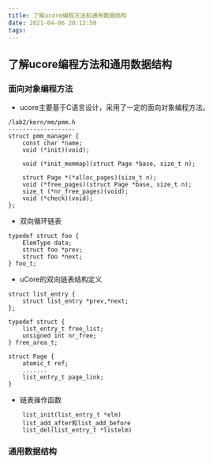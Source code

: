 ```yaml
---
title: 了解ucore编程方法和通用数据结构
date: 2021-04-06 20:12:50
tags:
---
```


## 了解ucore编程方法和通用数据结构


### 面向对象编程方法
- ucore主要基于C语言设计，采用了一定的面向对象编程方法。
```
/lab2/kern/mm/pmm.h
-------------------
struct pmm_manager {
    const char *name;
    void (*init)(void);

    void (*init_memmap)(struct Page *base, size_t n);

    struct Page *(*alloc_pages)(size_t n);
    void (*free_pages)(struct Page *base, size_t n);
    size_t (*nr_free_pages)(void);
    void (*check)(void);
};
```

- 双向循环链表
```
typedef struct foo {
    ElemType data;
    struct foo *prev;
    struct foo *next;
} foo_t;
```

- uCore的双向链表结构定义
```
struct list_entry {
    struct list_entry *prev,*next;
};

typedef struct {
    list_entry_t free_list;
    unsigned int nr_free;
} free_area_t;

struct Page {
    atomic_t ref;
    .......
    list_entry_t page_link;
}
```

- 链表操作函数
```
    list_init(list_entry_t *elm)
    list_add_after和list_add_before
    list_del(list_entry_t *listelm)
```



### 通用数据结构
